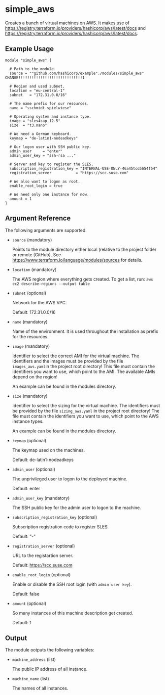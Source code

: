 # simple_aws

Creates a bunch of virtual machines on AWS.
It makes use of https://registry.terraform.io/providers/hashicorp/aws/latest/docs and https://registry.terraform.io/providers/hashicorp/aws/latest/docs.

## Example Usage

```
module "simple_aws" {

  # Path to the module.
  source = ""github.com/hashicorp/example"./modules/simple_aws" CHANGE!!!!!!!!!!!!!!!!!!!!!!!!!!!!!1
  
  # Region and used subnet.
  location = "eu-central-1"
  subnet   = "172.31.0.0/16"
  
  # The name prefix for our resources.
  name = "sschmidt-spielwiese"

  # Operating system and instance type.
  image = "sles4sap_12.5"
  size  = "t3.nano"

  # We need a German keyboard.
  keymap = "de-latin1-nodeadkeys"

  # Our logon user with SSH public key.
  admin_user     = "enter"
  admin_user_key = "ssh-rsa ..." 

  # Server and key to register the SLES.
  subscription_registration_key = "INTERNAL-USE-ONLY-46a45tcd5654f54"
  registration_server           = "https://scc.suse.com"

  # We also want to logon as root.
  enable_root_login = true

  # We need only one instance for now.
  amount = 1
}
```

## Argument Reference

The following arguments are supported:

* `source` (mandatory) 

   Points to the module directory either local (relative to the project folder or remote (GitHub).
   See https://www.terraform.io/language/modules/sources for details.

* `location`  (mandatory)
  
   The AWS region where everything gets created. To get a list, run: `aws ec2 describe-regions --output table`
  
* `subnet`  (optional)

  Network for the AWS VPC.

  Default: 172.31.0.0/16

* `name` (mandatory)  

  Name of the environment. It is used throughout the installation as prefix for the resources.

* `image` (mandatory)

  Identifier to select the correct AMI for the virtual machine.
  The identifiers and the images must be provided by the file `images_aws.yaml`in the project root directory! 
  This file must contain the identifiers you want to use, which point to the AMI. The available AMIs depend on the region!

  An example can be found in the modules directory.

* `size` (mandatory)

  Identifier to select the sizing for the virtual machine. 
  The identifiers must be provided by the file `sizing_aws.yaml` in the project root directory! 
  The file must contain the identifiers you want to use, which point to the AWS instance types. 

  An example can be found in the modules directory.

* `keymap` (optional)

  The keymap used on the machines.

  Default: de-latin1-nodeadkeys

* `admin_user` (optional)

  The unprivileged user to logon to the deployed machine.
   
  Default: enter 

* `admin_user_key` (mandatory)
   
  The SSH public key for the admin user to logon to the machine.

* `subscription_registration_key` (optional)
   
  Subscription registration code to register SLES.
  
  Default: "-"
  
* `registration_server` (optional)

  URL to the registartion server.
   
  Default:      https://scc.suse.com
   
* `enable_root_login` (optional)

  Enable or disable the SSH root login (with `admin user key`).
  
  Default:      false 
  
* `amount` (optional)

  So many instances of this machine description get created.
   
  Default:      1 


## Output

The module ootputs the following variables:

* `machine_address` (list)

   The public IP address of all instance.

* `machine_name` (list)

   The names of all instances.